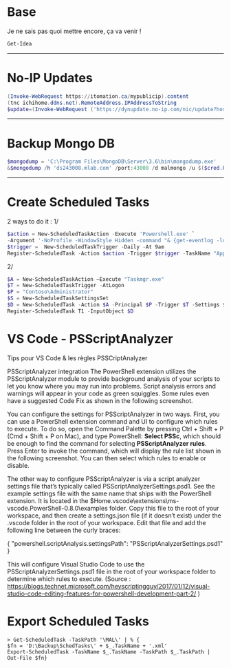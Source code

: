 <!-- TITLE: Powershell -->
<!-- SUBTITLE: Stuff PowerShell -->

# Base

Je ne sais pas quoi mettre encore, ça va venir !


```powershell
Get-Idea
```


-----


# No-IP Updates

```powershell
(Invoke-WebRequest https://itomation.ca/mypublicip).content
(tnc ichihome.ddns.net).RemoteAddress.IPAddressToString
$update=(Invoke-WebRequest ('https://dynupdate.no-ip.com/nic/update?hostname='+$HostRecord + '&myip='+$IPAddress) -Credential $Cred).content 
```


-----


# Backup Mongo DB
```powershell
$mongodump = 'C:\Program Files\MongoDB\Server\3.6\bin\mongodump.exe'
&$mongodump /h 'ds243008.mlab.com' /port:43008 /d malmongo /u $($cred.UserName) /p $($cred.GetNetworkCredential().password) /o D:\Backup\Mongo
```


-----


# Create Scheduled Tasks
2 ways to do it :
1/
```powershell
$action = New-ScheduledTaskAction -Execute 'Powershell.exe' `
-Argument '-NoProfile -WindowStyle Hidden -command "& {get-eventlog -logname Application -After ((get-date).AddDays(-1)) | Export-Csv -Path c:\fso\applog.csv -Force -NoTypeInformation}"'
$trigger =  New-ScheduledTaskTrigger -Daily -At 9am
Register-ScheduledTask -Action $action -Trigger $trigger -TaskName "AppLog" -Description "Daily dump of Applog"
```

2/
```powershell
$A = New-ScheduledTaskAction –Execute "Taskmgr.exe"
$T = New-ScheduledTaskTrigger -AtLogon
$P = "Contoso\Administrator"
$S = New-ScheduledTaskSettingsSet
$D = New-ScheduledTask -Action $A -Principal $P -Trigger $T -Settings $S
Register-ScheduledTask T1 -InputObject $D
```

# VS Code - PSScriptAnalyzer
Tips pour VS Code & les règles PSSCriptAnalyzer

PSScriptAnalyzer integration
The PowerShell extension utilizes the PSScriptAnalyzer module to provide background analysis of your scripts to let you know where you may run into problems. Script analysis errors and warnings will appear in your code as green squiggles. Some rules even have a suggested Code Fix as shown in the following screenshot.

You can configure the settings for PSScriptAnalyzer in two ways. First, you can use a PowerShell extension command and UI to configure which rules to execute. To do so, open the Command Palette by pressing Ctrl + Shift + P (Cmd + Shift + P on Mac), and type PowerShell: **Select PSSc**, which should be enough to find the command for selecting **PSScriptAnalyzer rules**. Press Enter to invoke the command, which will display the rule list shown in the following screenshot. You can then select which rules to enable or disable.

The other way to configure PSScriptAnalyzer is via a script analyzer settings file that’s typically called PSScriptAnalyzerSettings.psd1. See the example settings file with the same name that ships with the PowerShell extension. It is located in the $Home\.vscode\extensions\ms-vscode.PowerShell-0.8.0\examples folder. Copy this file to the root of your workspace, and then create a settings.json file (if it doesn’t exist) under the .vscode folder in the root of your workspace. Edit that file and add the following line between the curly braces:

{
"powershell.scriptAnalysis.settingsPath": "PSScriptAnalyzerSettings.psd1"
}

This will configure Visual Studio Code to use the PSScriptAnalyzerSettings.psd1 file in the root of your workspace folder to determine which rules to execute.
(Source : https://blogs.technet.microsoft.com/heyscriptingguy/2017/01/12/visual-studio-code-editing-features-for-powershell-development-part-2/ )

# Export Scheduled Tasks
```
> Get-ScheduledTask -TaskPath '\MAL\' | % {
$fn = 'D:\Backup\SchedTasks\' + $_.TaskName + '.xml'
Export-ScheduledTask -TaskName $_.TaskName -TaskPath $_.TaskPath | Out-File $fn}
```